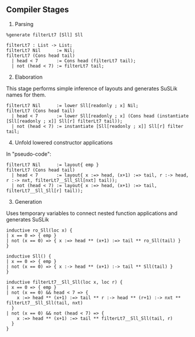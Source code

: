 Compiler Stages
---

1. Parsing

```
%generate filterLt7 [Sll] Sll

filterLt7 : List -> List;
filterLt7 Nil      := Nil;
filterLt7 (Cons head tail)
  | head < 7       := Cons head (filterLt7 tail);
  | not (head < 7) := filterLt7 tail;
```

2. Elaboration

This stage performs simple inference of layouts and generates SuSLik names for
them.

```
filterLt7 Nil      := lower Sll[readonly ; x] Nil;
filterLt7 (Cons head tail)
  | head < 7       := lower Sll[readonly ; x] (Cons head (instantiate [Sll[readonly ; x]] Sll[r] filterLt7 tail));
  | not (head < 7) := instantiate [Sll[readonly ; x]] Sll[r] filter tail;
```

4. Unfold lowered constructor applications

In "pseudo-code":

```
filterLt7 Nil      := layout{ emp }
filterLt7 (Cons head tail)
  | head < 7       := layout{ x :=> head, (x+1) :=> tail, r :-> head, r :-> nxt, filterLt7__Sll_Sll[nxt] tail));
  | not (head < 7) := layout{ x :=> head, (x+1) :=> tail, filterLt7__Sll_Sll[r] tail));
```

3. Generation

Uses temporary variables to connect nested function applications and generates SuSLik

```
inductive ro_Sll(loc x) {
| x == 0 => { emp }
| not (x == 0) => { x :=> head ** (x+1) :=> tail ** ro_Sll(tail) }
}

inductive Sll() {
| x == 0 => { emp }
| not (x == 0) => { x :-> head ** (x+1) :-> tail ** Sll(tail) }
}

inductive filterLt7__Sll_Sll(loc x, loc r) {
| x == 0 => { emp }
| not (x == 0) && head < 7 => {
    x :=> head ** (x+1) :=> tail ** r :-> head ** (r+1) :-> nxt ** filterLt7__Sll_Sll(tail, nxt)
  }
| not (x == 0) && not (head < 7) => {
    x :=> head ** (x+1) :=> tail ** filterLt7__Sll_Sll(tail, r)
  }
}
```

